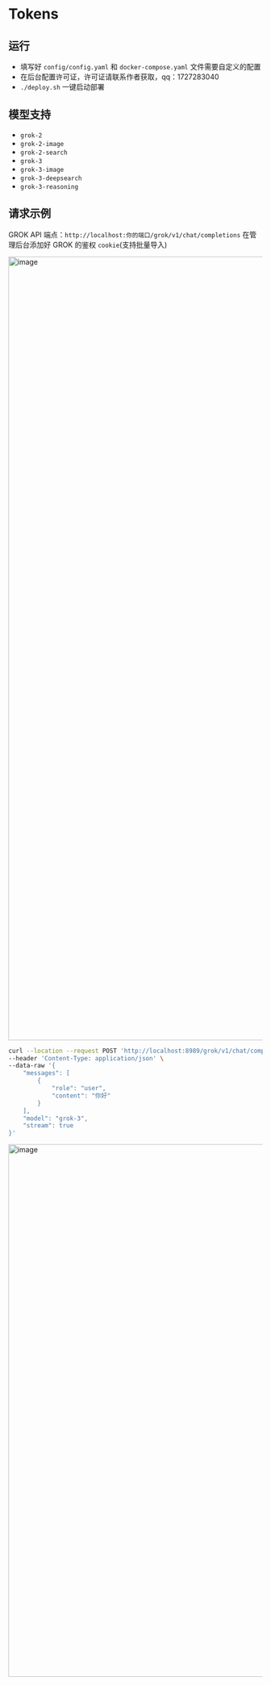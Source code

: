 # Tokens

## 运行

- 填写好 `config/config.yaml` 和 `docker-compose.yaml` 文件需要自定义的配置
- 在后台配置许可证，许可证请联系作者获取，qq：1727283040
- `./deploy.sh` 一键启动部署

## 模型支持

- `grok-2`
- `grok-2-image`
- `grok-2-search`
- `grok-3`
- `grok-3-image`
- `grok-3-deepsearch`
- `grok-3-reasoning`

## 请求示例

GROK API 端点：`http://localhost:你的端口/grok/v1/chat/completions`
在管理后台添加好 GROK 的鉴权 `cookie`(支持批量导入)

<img width="1554" alt="image" src="https://github.com/user-attachments/assets/519901c9-0d71-45be-8dc9-cef65941290b" />


```bash
curl --location --request POST 'http://localhost:8989/grok/v1/chat/completions' \
--header 'Content-Type: application/json' \
--data-raw '{
    "messages": [
        {
            "role": "user",
            "content": "你好"
        }
    ],
    "model": "grok-3",
    "stream": true
}'
```

<img width="1056" alt="image" src="https://github.com/user-attachments/assets/e5659df6-50d2-4e2e-99c3-936eb3a01e4a" />

